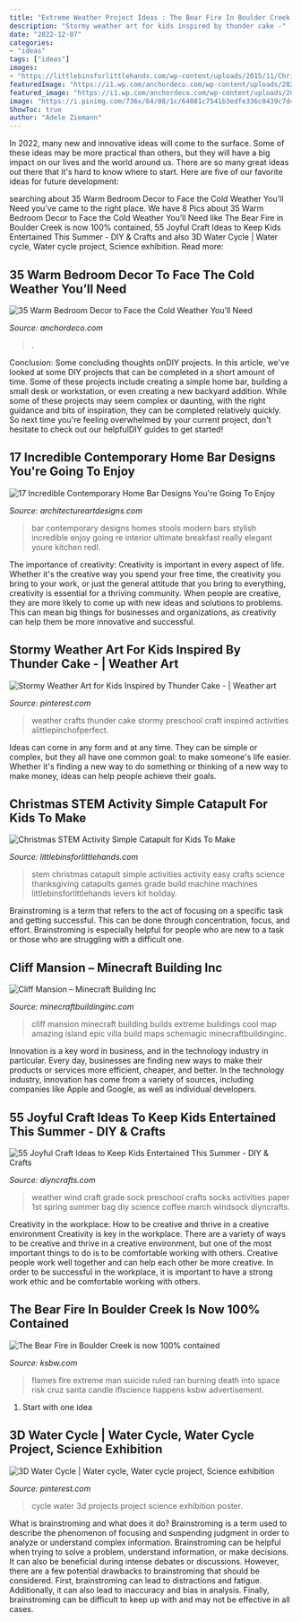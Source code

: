 ```yaml
---
title: "Extreme Weather Project Ideas : The Bear Fire In Boulder Creek Is Now 100% Contained"
description: "Stormy weather art for kids inspired by thunder cake -"
date: "2022-12-07"
categories:
- "ideas"
tags: ["ideas"]
images:
- "https://littlebinsforlittlehands.com/wp-content/uploads/2015/11/Christmas-STEM-Activity-Simple-Catapult-.jpg"
featuredImage: "https://i1.wp.com/anchordeco.com/wp-content/uploads/2020/03/Bedroom-decor-ideas-32.jpg?w=800&amp;ssl=1"
featured_image: "https://i1.wp.com/anchordeco.com/wp-content/uploads/2020/03/Bedroom-decor-ideas-32.jpg?w=800&amp;ssl=1"
image: "https://i.pinimg.com/736x/64/08/1c/64081c7541b3edfe336c0439c7d4b020--water-cycle-school-projects.jpg"
ShowToc: true
author: "Adele Ziemann"
---
```



In 2022, many new and innovative ideas will come to the surface. Some of these ideas may be more practical than others, but they will have a big impact on our lives and the world around us. There are so many great ideas out there that it's hard to know where to start. Here are five of our favorite ideas for future development:

	

		
searching about 35 Warm Bedroom Decor to Face the Cold Weather You’ll Need you've came to the right place. We have 8 Pics about 35 Warm Bedroom Decor to Face the Cold Weather You’ll Need like The Bear Fire in Boulder Creek is now 100% contained, 55 Joyful Craft Ideas to Keep Kids Entertained This Summer - DIY &amp; Crafts and also 3D Water Cycle | Water cycle, Water cycle project, Science exhibition. Read more:
		
    
## 35 Warm Bedroom Decor To Face The Cold Weather You’ll Need

<img loading=lazy src="https://i1.wp.com/anchordeco.com/wp-content/uploads/2020/03/Bedroom-decor-ideas-32.jpg?w=800&amp;ssl=1" onerror="this.onerror=null;this.src='https://tse4.mm.bing.net/th?id=OIP.75Zh8r7vDHkbfL6pzz3CxwHaLH&amp;pid=15.1';" alt="35 Warm Bedroom Decor to Face the Cold Weather You’ll Need">

_Source: anchordeco.com_

>. 

	

Conclusion: Some concluding thoughts onDIY projects.
In this article, we've looked at some DIY projects that can be completed in a short amount of time. Some of these projects include creating a simple home bar, building a small desk or workstation, or even creating a new backyard addition. While some of these projects may seem complex or daunting, with the right guidance and bits of inspiration, they can be completed relatively quickly. So next time you're feeling overwhelmed by your current project, don't hesitate to check out our helpfulDIY guides to get started!

    
## 17 Incredible Contemporary Home Bar Designs You&#039;re Going To Enjoy

<img loading=lazy src="http://www.architectureartdesigns.com/wp-content/uploads/2015/08/17-Incredible-Contemporary-Home-Bar-Designs-Youre-Going-To-Enjoy-3.jpg" onerror="this.onerror=null;this.src='https://tse2.mm.bing.net/th?id=OIP.-9xpVPb1Wu6KKU29jPP2FwHaE8&amp;pid=15.1';" alt="17 Incredible Contemporary Home Bar Designs You&#039;re Going To Enjoy">

_Source: architectureartdesigns.com_

>bar contemporary designs homes stools modern bars stylish incredible enjoy going re interior ultimate breakfast really elegant youre kitchen redl. 

	

The importance of creativity:
Creativity is important in every aspect of life. Whether it's the creative way you spend your free time, the creativity you bring to your work, or just the general attitude that you bring to everything, creativity is essential for a thriving community. When people are creative, they are more likely to come up with new ideas and solutions to problems. This can mean big things for businesses and organizations, as creativity can help them be more innovative and successful.

    
## Stormy Weather Art For Kids Inspired By Thunder Cake - | Weather Art

<img loading=lazy src="https://i.pinimg.com/736x/05/79/58/057958edd3e9111b0296f7f846ba0cf2--thunder-cake-weather-crafts.jpg" onerror="this.onerror=null;this.src='https://tse3.mm.bing.net/th?id=OIP.dtIiVKmlh9fgKKb3Pv6rEQHaLH&amp;pid=15.1';" alt="Stormy Weather Art for Kids Inspired by Thunder Cake - | Weather art">

_Source: pinterest.com_

>weather crafts thunder cake stormy preschool craft inspired activities alittlepinchofperfect. 

	

Ideas can come in any form and at any time. They can be simple or complex, but they all have one common goal: to make someone's life easier. Whether it's finding a new way to do something or thinking of a new way to make money, ideas can help people achieve their goals.

    
## Christmas STEM Activity Simple Catapult For Kids To Make

<img loading=lazy src="https://littlebinsforlittlehands.com/wp-content/uploads/2015/11/Christmas-STEM-Activity-Simple-Catapult-.jpg" onerror="this.onerror=null;this.src='https://tse3.mm.bing.net/th?id=OIP.5alGvm_lKaj5zXn031V29gHaLH&amp;pid=15.1';" alt="Christmas STEM Activity Simple Catapult for Kids To Make">

_Source: littlebinsforlittlehands.com_

>stem christmas catapult simple activities activity easy crafts science thanksgiving catapults games grade build machine machines littlebinsforlittlehands levers kit holiday. 

	

Brainstroming is a term that refers to the act of focusing on a specific task and getting successful. This can be done through concentration, focus, and effort. Brainstroming is especially helpful for people who are new to a task or those who are struggling with a difficult one.

    
## Cliff Mansion – Minecraft Building Inc

<img loading=lazy src="http://minecraftbuildinginc.com/wp-content/uploads/2014/03/cliff-mansion-minecraft-building-ideas-3.jpg" onerror="this.onerror=null;this.src='https://tse2.mm.bing.net/th?id=OIP.n9dAHb4FYMyigBQVypg74QHaEK&amp;pid=15.1';" alt="Cliff Mansion – Minecraft Building Inc">

_Source: minecraftbuildinginc.com_

>cliff mansion minecraft building builds extreme buildings cool map amazing island epic villa build maps schemagic minecraftbuildinginc. 

	

Innovation is a key word in business, and in the technology industry in particular. Every day, businesses are finding new ways to make their products or services more efficient, cheaper, and better. In the technology industry, innovation has come from a variety of sources, including companies like Apple and Google, as well as individual developers.

    
## 55 Joyful Craft Ideas To Keep Kids Entertained This Summer - DIY &amp; Crafts

<img loading=lazy src="https://www.diyncrafts.com/wp-content/uploads/2014/05/31-windsock.jpg" onerror="this.onerror=null;this.src='https://tse3.mm.bing.net/th?id=OIP.0iWhj6hIyTfFyDcgKzxzQQHaLK&amp;pid=15.1';" alt="55 Joyful Craft Ideas to Keep Kids Entertained This Summer - DIY &amp; Crafts">

_Source: diyncrafts.com_

>weather wind craft grade sock preschool crafts socks activities paper 1st spring summer bag diy science coffee march windsock diyncrafts. 

	

Creativity in the workplace: How to be creative and thrive in a creative environment
Creativity is key in the workplace. There are a variety of ways to be creative and thrive in a creative environment, but one of the most important things to do is to be comfortable working with others. Creative people work well together and can help each other be more creative. In order to be successful in the workplace, it is important to have a strong work ethic and be comfortable working with others.

    
## The Bear Fire In Boulder Creek Is Now 100% Contained

<img loading=lazy src="https://kubrick.htvapps.com/htv-prod/ibmig/trueup/cms/image/ksbw/38858806-flames-fire-jpg.jpg?crop=0.934xw:1.00xh;0.0337xw,0&amp;resize=1200:*" onerror="this.onerror=null;this.src='https://tse1.mm.bing.net/th?id=OIP.A-gKibmb0CnRDP6_ySXs1gHaEK&amp;pid=15.1';" alt="The Bear Fire in Boulder Creek is now 100% contained">

_Source: ksbw.com_

>flames fire extreme man suicide ruled ran burning death into space risk cruz santa candle iflscience happens ksbw advertisement. 

	

 1. Start with one idea

    
## 3D Water Cycle | Water Cycle, Water Cycle Project, Science Exhibition

<img loading=lazy src="https://i.pinimg.com/736x/64/08/1c/64081c7541b3edfe336c0439c7d4b020--water-cycle-school-projects.jpg" onerror="this.onerror=null;this.src='https://tse3.mm.bing.net/th?id=OIP.h3oswL3LCBibu-nhuV2ZKgHaNL&amp;pid=15.1';" alt="3D Water Cycle | Water cycle, Water cycle project, Science exhibition">

_Source: pinterest.com_

>cycle water 3d projects project science exhibition poster. 

	

What is brainstroming and what does it do?
Brainstroming is a term used to describe the phenomenon of focusing and suspending judgment in order to analyze or understand complex information. Brainstroming can be helpful when trying to solve a problem, understand information, or make decisions. It can also be beneficial during intense debates or discussions. However, there are a few potential drawbacks to brainstroming that should be considered. First, brainstroming can lead to distractions and fatigue. Additionally, it can also lead to inaccuracy and bias in analysis. Finally, brainstroming can be difficult to keep up with and may not be effective in all cases.

